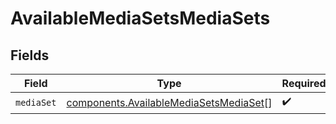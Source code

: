 # AvailableMediaSetsMediaSets


## Fields

| Field                                                                                            | Type                                                                                             | Required                                                                                         | Description                                                                                      |
| ------------------------------------------------------------------------------------------------ | ------------------------------------------------------------------------------------------------ | ------------------------------------------------------------------------------------------------ | ------------------------------------------------------------------------------------------------ |
| `mediaSet`                                                                                       | [components.AvailableMediaSetsMediaSet](../../models/components/availablemediasetsmediaset.md)[] | :heavy_check_mark:                                                                               | N/A                                                                                              |